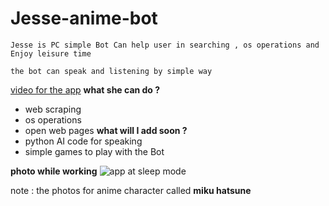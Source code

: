 # Jesse-anime-bot
```
Jesse is PC simple Bot Can help user in searching , os operations and Enjoy leisure time
```
```
the bot can speak and listening by simple way
```
[video for the app](https://www.facebook.com/amranwar945/videos/vb.100001941863724/1500109206730460/?type=2&theater)
**what she can do ?**
* web scraping
* os operations 
* open web pages
**what will I add soon ?**
* python AI code for speaking
* simple games to play with the Bot

**photo while working**
![app at sleep mode](http://www8.0zz0.com/2017/05/07/18/584478400.jpg)

note : the photos for anime character called **miku hatsune**
